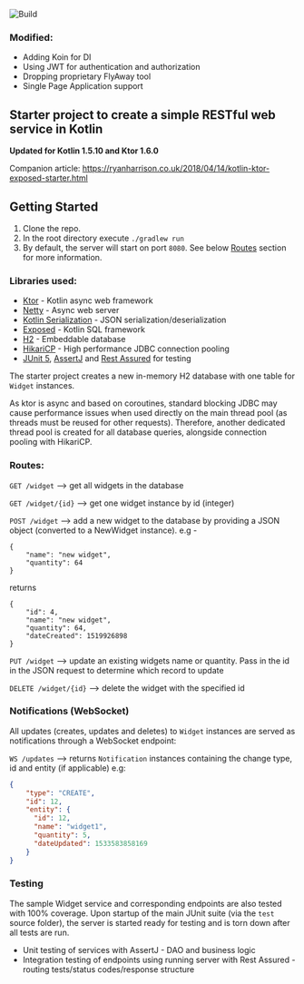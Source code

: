 ![Build](https://github.com/raharrison/kotlin-ktor-exposed-starter/workflows/Build/badge.svg)
### Modified:
 - Adding Koin for DI
 - Using JWT for authentication and authorization
 - Dropping proprietary FlyAway tool
 - Single Page Application support
 


## Starter project to create a simple RESTful web service in Kotlin

**Updated for Kotlin 1.5.10 and Ktor 1.6.0**

Companion article: <https://ryanharrison.co.uk/2018/04/14/kotlin-ktor-exposed-starter.html>

## Getting Started

1. Clone the repo.
2. In the root directory execute `./gradlew run`
3. By default, the server will start on port `8080`. See below [Routes](#routes) section for more information.

### Libraries used:

 - [Ktor](https://github.com/ktorio/ktor) - Kotlin async web framework
 - [Netty](https://github.com/netty/netty) - Async web server
 - [Kotlin Serialization](https://github.com/Kotlin/kotlinx.serialization) - JSON serialization/deserialization
 - [Exposed](https://github.com/JetBrains/Exposed) - Kotlin SQL framework
 - [H2](https://github.com/h2database/h2database) - Embeddable database
 - [HikariCP](https://github.com/brettwooldridge/HikariCP) - High performance JDBC connection pooling
 - [JUnit 5](https://junit.org/junit5/), [AssertJ](http://joel-costigliola.github.io/assertj/) and [Rest Assured](http://rest-assured.io/) for testing
 
The starter project creates a new in-memory H2 database with one table for `Widget` instances.

As ktor is async and based on coroutines, standard blocking JDBC may cause performance issues when used
directly on the main thread pool (as threads must be reused for other requests). Therefore, another dedicated thread
pool is created for all database queries, alongside connection pooling with HikariCP. 

### Routes:

`GET /widget` --> get all widgets in the database

`GET /widget/{id}` --> get one widget instance by id (integer)

`POST /widget` --> add a new widget to the database by providing a JSON object (converted to a NewWidget instance).
e.g - 

    {
        "name": "new widget",
        "quantity": 64
    }

returns

    {
        "id": 4,
        "name": "new widget",
        "quantity": 64,
        "dateCreated": 1519926898
    }
    
    
`PUT /widget` --> update an existing widgets name or quantity. Pass in the id in the JSON request to determine which record to update

`DELETE /widget/{id}` --> delete the widget with the specified id

### Notifications (WebSocket)

All updates (creates, updates and deletes) to `Widget` instances are served as notifications through a WebSocket endpoint:

`WS /updates` --> returns `Notification` instances containing the change type, id and entity (if applicable) e.g:

```json
{ 
    "type": "CREATE", 
    "id": 12, 
    "entity": { 
      "id": 12, 
      "name": "widget1", 
      "quantity": 5, 
      "dateUpdated": 1533583858169 
    }
}
```

### Testing

The sample Widget service and corresponding endpoints are also tested with 100% coverage. Upon startup of the main JUnit suite (via the `test` source folder), the server is started ready for testing and is torn down after all tests are run.

- Unit testing of services with AssertJ - DAO and business logic
- Integration testing of endpoints using running server with Rest Assured - routing tests/status codes/response structure
